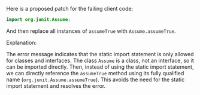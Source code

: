 Here is a proposed patch for the failing client code:

```java
import org.junit.Assume;
```

And then replace all instances of `assumeTrue` with `Assume.assumeTrue`.

Explanation:

The error message indicates that the static import statement is only allowed for classes and interfaces. The class `Assume` is a class, not an interface, so it can be imported directly. Then, instead of using the static import statement, we can directly reference the `assumeTrue` method using its fully qualified name (`org.junit.Assume.assumeTrue`). This avoids the need for the static import statement and resolves the error.